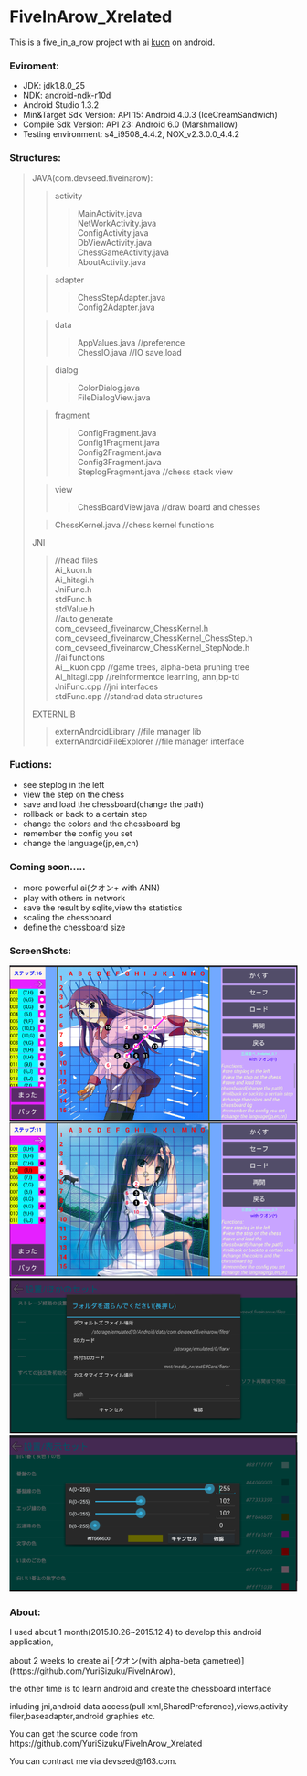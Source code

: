 # FiveInArow_Xrelated
This is a five_in_a_row project with ai [kuon](https://github.com/YuriSizuku/FiveInArow) on android.

### Eviroment:
* JDK: jdk1.8.0_25
* NDK: android-ndk-r10d
* Android Studio 1.3.2
* Min&Target Sdk Version: API 15: Android 4.0.3 (IceCreamSandwich)
* Compile Sdk Version: API 23: Android 6.0 (Marshmallow)
* Testing environment: s4_i9508_4.4.2, NOX_v2.3.0.0_4.4.2

### Structures:
>JAVA(com.devseed.fiveinarow):  
>>activity  
>>>MainActivity.java  
>>>NetWorkActivity.java  
>>>ConfigActivity.java  
>>>DbViewActivity.java  
>>>ChessGameActivity.java  
>>>AboutActivity.java  
>  
>>adapter  
>>>ChessStepAdapter.java  
>>>Config2Adapter.java  
>  
>>data  
>>>AppValues.java     //preference  
>>>ChessIO.java     //IO save,load  
>  
>>dialog  
>>>ColorDialog.java  
>>>FileDialogView.java  
>  
>>fragment  
>>>ConfigFragment.java  
>>>Config1Fragment.java  
>>>Config2Fragment.java  
>>>Config3Fragment.java  
>>>SteplogFragment.java     //chess stack view  
>  
>>view  
>>>ChessBoardView.java     //draw board and chesses  
>  
>>ChessKernel.java     //chess kernel functions  
>  
>JNI  
>>//head files  
>>Ai_kuon.h  
>>Ai_hitagi.h  
>>JniFunc.h  
>>stdFunc.h  
>>stdValue.h  
>>//auto generate  
>>com_devseed_fiveinarow_ChessKernel.h  
>>com_devseed_fiveinarow_ChessKernel_ChessStep.h  
>>com_devseed_fiveinarow_ChessKernel_StepNode.h  
>>//ai functions  
>>Ai__kuon.cpp     //game trees, alpha-beta pruning tree  
>>Ai_hitagi.cpp     //reinformentce learning, ann,bp-td  
>>JniFunc.cpp     //jni interfaces  
>>stdFunc.cpp     //standrad data structures  
>  
>EXTERNLIB  
>>externAndroidLibrary     //file manager lib  
>>externAndroidFileExplorer     //file manager interface  

### Fuctions:
* see steplog in the left 
* view the step on the chess
* save and load the chessboard(change the path)
* rollback or back to a certain step
* change the colors and the chessboard bg
* remember the config you set
* change the language(jp,en,cn)

### Coming soon.....
* more powerful ai(クオン+ with ANN)
* play with others in network
* save the result by sqlite,view the statistics
* scaling the chessboard
* define the chessboard size

### ScreenShots:
![](https://github.com/YuriSizuku/FiveInArow_Xrelated/blob/master/bin/p1.png)
![](https://github.com/YuriSizuku/FiveInArow_Xrelated/blob/master/bin/p2.png)
![](https://github.com/YuriSizuku/FiveInArow_Xrelated/blob/master/bin/p3.png)
![](https://github.com/YuriSizuku/FiveInArow_Xrelated/blob/master/bin/p4.png)

### About:
<p>I used about 1 month(2015.10.26~2015.12.4) to develop this android application,
<p>about 2 weeks to create ai [クオン(with alpha-beta gametree)](https://github.com/YuriSizuku/FiveInArow),
<p>the other time is to learn android and create the chessboard interface
<p>inluding jni,android data access(pull xml,SharedPreference),views,activity filer,baseadapter,android graphies etc.
<p>You can get the source code from https://github.com/YuriSizuku/FiveInArow_Xrelated
<p>You can contract me via devseed@163.com.



